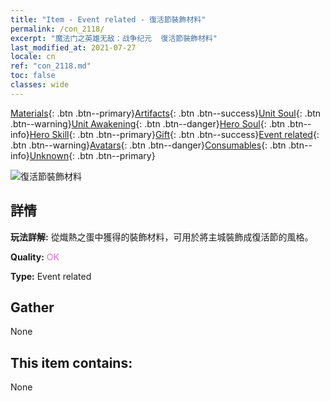 ```yaml
---
title: "Item - Event related - 復活節裝飾材料"
permalink: /con_2118/
excerpt: "魔法门之英雄无敌：战争纪元  復活節裝飾材料"
last_modified_at: 2021-07-27
locale: cn
ref: "con_2118.md"
toc: false
classes: wide
---
```

 [Materials](/ItemsCN/){: .btn .btn--primary}[Artifacts](/ItemsCN/Artifacts/){: .btn .btn--success}[Unit Soul](/ItemsCN/UnitSoul/){: .btn .btn--warning}[Unit Awakening](/ItemsCN/UnitAwakening/){: .btn .btn--danger}[Hero Soul](/ItemsCN/HeroSoul/){: .btn .btn--info}[Hero Skill](/ItemsCN/HeroSkill/){: .btn .btn--primary}[Gift](/ItemsCN/Gift/){: .btn .btn--success}[Event related](/ItemsCN/Events/){: .btn .btn--warning}[Avatars](/ItemsCN/Avatars/){: .btn .btn--danger}[Consumables](/ItemsCN/Consumables/){: .btn .btn--info}[Unknown](/ItemsCN/Unknown/){: .btn .btn--primary}

 ![復活節裝飾材料](/images/t/i_690019.png)

## 詳情
 **玩法詳解:** 從熾熱之蛋中獲得的裝飾材料，可用於將主城裝飾成復活節的風格。

 **Quality:** <span style="color: #DA70D6">OK</span>

 **Type:** Event related

## Gather

  None

## This item contains:

  None

